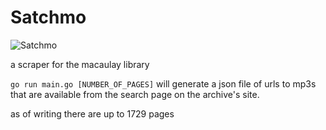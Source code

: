 # Satchmo

![Satchmo](https://i.guim.co.uk/img/static/sys-images/Guardian/Pix/pictures/2011/7/27/1311784287999/Louis-Armstrong-007.jpg?w=620&q=55&auto=format&usm=12&fit=max&s=dc1b24e5c34deb144e2b48c1b580cb68)

a scraper for the macaulay library

`go run main.go [NUMBER_OF_PAGES]` will generate a json file of urls to mp3s that are available from the search page on the archive's site.

as of writing there are up to 1729 pages
